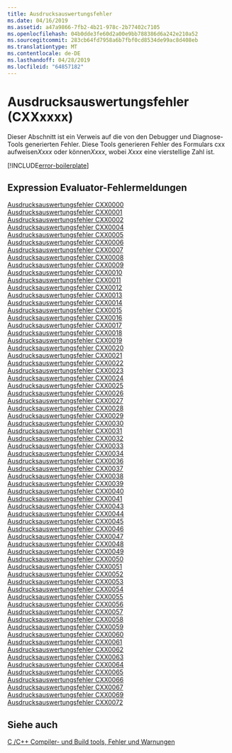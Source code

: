 ```yaml
---
title: Ausdrucksauswertungsfehler
ms.date: 04/16/2019
ms.assetid: a47a9866-7fb2-4b21-978c-2b77402c7105
ms.openlocfilehash: 04b0dde3fe60d2a00e9bb788386d6a242e210a52
ms.sourcegitcommit: 283cb64fd7958a6b7fbf0cd8534de99ac8d408eb
ms.translationtype: MT
ms.contentlocale: de-DE
ms.lasthandoff: 04/28/2019
ms.locfileid: "64857182"
---
```

# <a name="expression-evaluator-errors-cxxxxxx"></a>Ausdrucksauswertungsfehler (CXXxxxx)

Dieser Abschnitt ist ein Verweis auf die von den Debugger und Diagnose-Tools generierten Fehler. Diese Tools generieren Fehler des Formulars cxx aufweisen*Xxxx* oder können*Xxxx*, wobei *Xxxx* eine vierstellige Zahl ist.

[!INCLUDE[error-boilerplate](../../error-messages/includes/error-boilerplate.md)]

## <a name="expression-evaluator-error-messages"></a>Expression Evaluator-Fehlermeldungen

[Ausdrucksauswertungsfehler CXX0000](expression-evaluator-error-cxx0000.md) \
[Ausdrucksauswertungsfehler CXX0001](expression-evaluator-error-cxx0001.md) \
[Ausdrucksauswertungsfehler CXX0002](expression-evaluator-error-cxx0002.md) \
[Ausdrucksauswertungsfehler CXX0004](expression-evaluator-error-cxx0004.md) \
[Ausdrucksauswertungsfehler CXX0005](expression-evaluator-error-cxx0005.md) \
[Ausdrucksauswertungsfehler CXX0006](expression-evaluator-error-cxx0006.md) \
[Ausdrucksauswertungsfehler CXX0007](expression-evaluator-error-cxx0007.md) \
[Ausdrucksauswertungsfehler CXX0008](expression-evaluator-error-cxx0008.md) \
[Ausdrucksauswertungsfehler CXX0009](expression-evaluator-error-cxx0009.md) \
[Ausdrucksauswertungsfehler CXX0010](expression-evaluator-error-cxx0010.md) \
[Ausdrucksauswertungsfehler CXX0011](expression-evaluator-error-cxx0011.md) \
[Ausdrucksauswertungsfehler CXX0012](expression-evaluator-error-cxx0012.md) \
[Ausdrucksauswertungsfehler CXX0013](expression-evaluator-error-cxx0013.md) \
[Ausdrucksauswertungsfehler CXX0014](expression-evaluator-error-cxx0014.md) \
[Ausdrucksauswertungsfehler CXX0015](expression-evaluator-error-cxx0015.md) \
[Ausdrucksauswertungsfehler CXX0016](expression-evaluator-error-cxx0016.md) \
[Ausdrucksauswertungsfehler CXX0017](expression-evaluator-error-cxx0017.md) \
[Ausdrucksauswertungsfehler CXX0018](expression-evaluator-error-cxx0018.md) \
[Ausdrucksauswertungsfehler CXX0019](expression-evaluator-error-cxx0019.md) \
[Ausdrucksauswertungsfehler CXX0020](expression-evaluator-error-cxx0020.md) \
[Ausdrucksauswertungsfehler CXX0021](expression-evaluator-error-cxx0021.md) \
[Ausdrucksauswertungsfehler CXX0022](expression-evaluator-error-cxx0022.md) \
[Ausdrucksauswertungsfehler CXX0023](expression-evaluator-error-cxx0023.md) \
[Ausdrucksauswertungsfehler CXX0024](expression-evaluator-error-cxx0024.md) \
[Ausdrucksauswertungsfehler CXX0025](expression-evaluator-error-cxx0025.md) \
[Ausdrucksauswertungsfehler CXX0026](expression-evaluator-error-cxx0026.md) \
[Ausdrucksauswertungsfehler CXX0027](expression-evaluator-error-cxx0027.md) \
[Ausdrucksauswertungsfehler CXX0028](expression-evaluator-error-cxx0028.md) \
[Ausdrucksauswertungsfehler CXX0029](expression-evaluator-error-cxx0029.md) \
[Ausdrucksauswertungsfehler CXX0030](expression-evaluator-error-cxx0030.md) \
[Ausdrucksauswertungsfehler CXX0031](expression-evaluator-error-cxx0031.md) \
[Ausdrucksauswertungsfehler CXX0032](expression-evaluator-error-cxx0032.md) \
[Ausdrucksauswertungsfehler CXX0033](expression-evaluator-error-cxx0033.md) \
[Ausdrucksauswertungsfehler CXX0034](expression-evaluator-error-cxx0034.md) \
[Ausdrucksauswertungsfehler CXX0036](expression-evaluator-error-cxx0036.md) \
[Ausdrucksauswertungsfehler CXX0037](expression-evaluator-error-cxx0037.md) \
[Ausdrucksauswertungsfehler CXX0038](expression-evaluator-error-cxx0038.md) \
[Ausdrucksauswertungsfehler CXX0039](expression-evaluator-error-cxx0039.md) \
[Ausdrucksauswertungsfehler CXX0040](expression-evaluator-error-cxx0040.md) \
[Ausdrucksauswertungsfehler CXX0041](expression-evaluator-error-cxx0041.md) \
[Ausdrucksauswertungsfehler CXX0043](expression-evaluator-error-cxx0043.md) \
[Ausdrucksauswertungsfehler CXX0044](expression-evaluator-error-cxx0044.md) \
[Ausdrucksauswertungsfehler CXX0045](expression-evaluator-error-cxx0045.md) \
[Ausdrucksauswertungsfehler CXX0046](expression-evaluator-error-cxx0046.md) \
[Ausdrucksauswertungsfehler CXX0047](expression-evaluator-error-cxx0047.md) \
[Ausdrucksauswertungsfehler CXX0048](expression-evaluator-error-cxx0048.md) \
[Ausdrucksauswertungsfehler CXX0049](expression-evaluator-error-cxx0049.md) \
[Ausdrucksauswertungsfehler CXX0050](expression-evaluator-error-cxx0050.md) \
[Ausdrucksauswertungsfehler CXX0051](expression-evaluator-error-cxx0051.md) \
[Ausdrucksauswertungsfehler CXX0052](expression-evaluator-error-cxx0052.md) \
[Ausdrucksauswertungsfehler CXX0053](expression-evaluator-error-cxx0053.md) \
[Ausdrucksauswertungsfehler CXX0054](expression-evaluator-error-cxx0054.md) \
[Ausdrucksauswertungsfehler CXX0055](expression-evaluator-error-cxx0055.md) \
[Ausdrucksauswertungsfehler CXX0056](expression-evaluator-error-cxx0056.md) \
[Ausdrucksauswertungsfehler CXX0057](expression-evaluator-error-cxx0057.md) \
[Ausdrucksauswertungsfehler CXX0058](expression-evaluator-error-cxx0058.md) \
[Ausdrucksauswertungsfehler CXX0059](expression-evaluator-error-cxx0059.md) \
[Ausdrucksauswertungsfehler CXX0060](expression-evaluator-error-cxx0060.md) \
[Ausdrucksauswertungsfehler CXX0061](expression-evaluator-error-cxx0061.md) \
[Ausdrucksauswertungsfehler CXX0062](expression-evaluator-error-cxx0062.md) \
[Ausdrucksauswertungsfehler CXX0063](expression-evaluator-error-cxx0063.md) \
[Ausdrucksauswertungsfehler CXX0064](expression-evaluator-error-cxx0064.md) \
[Ausdrucksauswertungsfehler CXX0065](expression-evaluator-error-cxx0065.md) \
[Ausdrucksauswertungsfehler CXX0066](expression-evaluator-error-cxx0066.md) \
[Ausdrucksauswertungsfehler CXX0067](expression-evaluator-error-cxx0067.md) \
[Ausdrucksauswertungsfehler CXX0069](expression-evaluator-error-cxx0069.md) \
[Ausdrucksauswertungsfehler CXX0072](expression-evaluator-error-cxx0072.md)

## <a name="see-also"></a>Siehe auch

[C /C++ Compiler- und Build tools, Fehler und Warnungen](../compiler-errors-1/c-cpp-build-errors.md)
